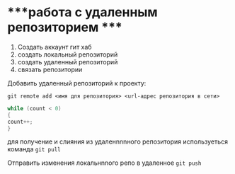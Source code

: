 # ***работа с удаленным репозиторием ***

1. Создать аккаунт гит хаб
2. создать локальный репозиторий
3. создать удаленный репозиторий
4. связать репозитории

Добавить удаленный репозиторий к проекту:
```
git remote add <имя для репозитория> <url-адрес репозитория в сети>
```
```C#
while (count < 0)
{
count++;
}
```
для получение и слияния из удаленnnnного репозитория используеться команда `git pull`

Отправить изменения локальнnnого репо в удаленное `git push`